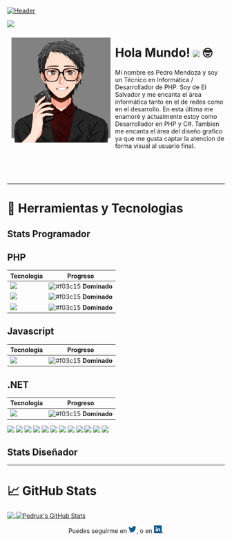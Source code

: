 [![Header](https://raw.githubusercontent.com/PedruxMendoza/PedruxMendoza/master/Banner.gif "Header")]()

![](https://komarev.com/ghpvc/?username=PedruxMendoza&color=135c8d)

<p>
  <img width="250" align="left" src="https://raw.githubusercontent.com/PedruxMendoza/PedruxMendoza/master/picrew.png">
</p>

# Hola Mundo! <img src="https://raw.githubusercontent.com/MartinHeinz/MartinHeinz/master/wave.gif" width="35px"> :nerd_face:

Mi nombre es Pedro Mendoza y soy un Técnico en Informática / Desarrollador de PHP. Soy de El Salvador y me encanta el área informática tanto en el de redes como en el desarrollo. En esta última me enamoré y actualmente estoy como Desarrollador en PHP y C#. Tambien me encanta el área del diseño grafico ya que me gusta captar la atencion de forma visual al usuario final.

<br><br><br>

---

# 🔧 Herramientas y Tecnologias

## Stats Programador

## PHP
| Tecnologia | Progreso |
| ------- | :-------: |
| ![](https://img.shields.io/badge/PHP-Vainilla-informational?style=flat&logo=php&logoColor=white&color=135c8d)  | ![#f03c15](https://placehold.it/15/17781B/000000?text=+) **Dominado**  |
| ![](https://img.shields.io/badge/Framework-CodeIgniter-informational?style=flat&logo=codeigniter&logoColor=white&color=135c8d) | ![#f03c15](https://placehold.it/15/17781B/000000?text=+) **Dominado**  |
| ![](https://img.shields.io/badge/Framework-Laravel-informational?style=flat&logo=laravel&logoColor=white&color=135c8d) | ![#f03c15](https://placehold.it/15/17781B/000000?text=+) **Dominado**  |

## Javascript
| Tecnologia | Progreso |
| ------- | :-------: |
| ![](https://img.shields.io/badge/Javascript-Vainilla-informational?style=flat&logo=javascript&logoColor=white&color=135c8d)  | ![#f03c15](https://placehold.it/15/17781B/000000?text=+) **Dominado**  |

## .NET
| Tecnologia | Progreso |
| ------- | :-------: |
| ![](https://img.shields.io/badge/.Net-Visual_Basic-informational?style=flat&logo=javascript&logoColor=white&color=135c8d)  | ![#f03c15](https://placehold.it/15/17781B/000000?text=+) **Dominado**  |

![](https://img.shields.io/badge/S.O.-Windows-informational?style=flat&logo=windows&logoColor=white&color=135c8d)
![](https://img.shields.io/badge/IDE-Visual_Code-informational?style=flat&logo=visual-studio-code&logoColor=white&color=135c8d)
![](https://img.shields.io/badge/IDE-Visual_Studio-informational?style=flat&logo=visual-studio&logoColor=white&color=135c8d)
![](https://img.shields.io/badge/Editor-Sublime_Text-informational?style=flat&logo=sublime-text&logoColor=white&color=135c8d)
![](https://img.shields.io/badge/Código-PHP-informational?style=flat&logo=php&logoColor=white&color=135c8d)
![](https://img.shields.io/badge/Código-C_Sharp-informational?style=flat&logo=c-sharp&logoColor=white&color=135c8d)
![](https://img.shields.io/badge/Código-JavaScript-informational?style=flat&logo=javascript&logoColor=white&color=135c8d)
![](https://img.shields.io/badge/Herramienta-MySQL-informational?style=flat&logo=mysql&logoColor=white&color=135c8d)
![](https://img.shields.io/badge/Herramienta-SQL_Server-informational?style=flat&logo=microsoft-sql-server&logoColor=white&color=135c8d)
![](https://img.shields.io/badge/Tecnología-Laravel-informational?style=flat&logo=laravel&logoColor=white&color=135c8d)
![](https://img.shields.io/badge/Tecnología-CodeIgniter-informational?style=flat&logo=codeigniter&logoColor=white&color=135c8d)
![](https://img.shields.io/badge/Tecnología-Bootstrap-informational?style=flat&logo=bootstrap&logoColor=white&color=135c8d)

## Stats Diseñador

---

# 📈 GitHub Stats
<a href="https://github.com/PedruxMendoza">
  <img align="center" src="https://github-readme-stats.vercel.app/api/top-langs/?username=PedruxMendoza&hide=html&title_color=ffffff&text_color=c9cacc&icon_color=135c8d&bg_color=0D1117&hide_border=true" />
</a>
<a href="https://github.com/PedruxMendoza">
  <img align="center" src="https://github-readme-stats.vercel.app/api?username=PedruxMendoza&show_icons=true&line_height=27&count_private=true&title_color=ffffff&text_color=c9cacc&icon_color=135c8d&bg_color=0D1117&hide_border=true" alt="Pedrux's GitHub Stats" />
</a>
<br> 

<p align="center">
  Puedes seguirme en <a href="https://www.twitter.com/PedruxMendoza"><img width="18" src="https://raw.githubusercontent.com/PedruxMendoza/PedruxMendoza/master/twitter.png"></a>, o en <a href="https://www.linkedin.com/in/pedro-mendoza-ba275469/"/><img width="18" src="https://raw.githubusercontent.com/PedruxMendoza/PedruxMendoza/master/linkedin.png"></a>.
</p>

<!--
**PedruxMendoza/PedruxMendoza** is a ✨ _special_ ✨ repository because its `README.md` (this file) appears on your GitHub profile.

Here are some ideas to get you started:

- 🔭 I’m currently working on ...
- 🌱 I’m currently learning ...
- 👯 I’m looking to collaborate on ...
- 🤔 I’m looking for help with ...
- 💬 Ask me about ...
- 📫 How to reach me: ...
- 😄 Pronouns: ...
- ⚡ Fun fact: ...
-->
